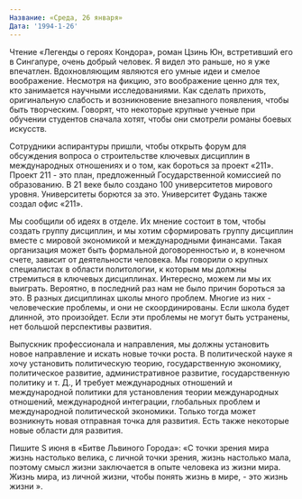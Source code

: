 ```yaml
---
Название: «Среда, 26 января»
Дата: '1994-1-26'
---
```

Чтение «Легенды о героях Кондора», роман Цзинь Юн, встретивший его в Сингапуре, очень добрый человек. Я видел это раньше, но я уже впечатлен. Вдохновляющим являются его умные идеи и смелое воображение. Несмотря на фикцию, это воображение ценно для тех, кто занимается научными исследованиями. Как сделать прихоть, оригинальную слабость и возникновение внезапного появления, чтобы быть творческим. Говорят, что некоторые крупные ученые при обучении студентов сначала хотят, чтобы они смотрели романы боевых искусств.

Сотрудники аспирантуры пришли, чтобы открыть форум для обсуждения вопроса о строительстве ключевых дисциплин в международных отношениях и о том, как бороться за проект «211». Проект 211 - это план, предложенный Государственной комиссией по образованию. В 21 веке было создано 100 университетов мирового уровня. Университеты борются за это. Университет Фудань также создал офис «211».

Мы сообщили об идеях в отделе. Их мнение состоит в том, чтобы создать группу дисциплин, и мы хотим сформировать группу дисциплин вместе с мировой экономикой и международными финансами. Такая организация может быть формальной договоренностью и, в конечном счете, зависит от деятельности человека. Мы говорили о крупных специалистах в области политологии, к которым мы должны стремиться в ключевых дисциплинах. Интересно, можем ли мы их выиграть. Вероятно, в последний раз нам не было причин бороться за это. В разных дисциплинах школы много проблем. Многие из них - человеческие проблемы, и они не скоординированы. Если школа будет длинной, это произойдет. Если эти проблемы не могут быть устранены, нет большой перспективы развития.

Выпускник профессионала и направления, мы должны установить новое направление и искать новые точки роста. В политической науке я хочу установить политическую теорию, государственную экономику, политическое развитие, административное развитие, государственную политику и т. Д., И требует международных отношений и международной политики для установления теории международных отношений, международной интеграции, глобальных проблем и международной политической экономики. Только тогда может возникнуть новая отправная точка для развития. Есть также некоторые новые области для развития.

Пишите S июня в «Битве Львиного Города»: «С точки зрения мира жизнь настолько велика, с личной точки зрения, жизнь настолько мала, поэтому смысл жизни заключается в опыте человека из жизни мира. Жизнь мира, из личной жизни, чтобы понять жизнь в мире, - это жизнь жизни ».
